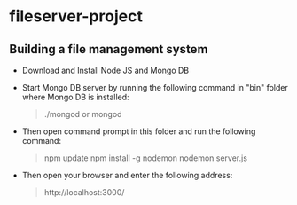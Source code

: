 # fileserver-project
## Building a file management system

- Download and Install Node JS and Mongo DB

- Start Mongo DB server by running the following command in "bin" folder where Mongo DB is installed:
    > ./mongod
    or
    > mongod

- Then open command prompt in this folder and run the following command:
    > npm update
    > npm install -g nodemon
    > nodemon server.js

- Then open your browser and enter the following address:
    > http://localhost:3000/
